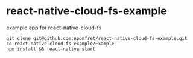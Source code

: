 # react-native-cloud-fs-example
example app for react-native-cloud-fs

    git clone git@github.com:npomfret/react-native-cloud-fs-example.git
    cd react-native-cloud-fs-example/Example
    npm install && react-native start
    
    